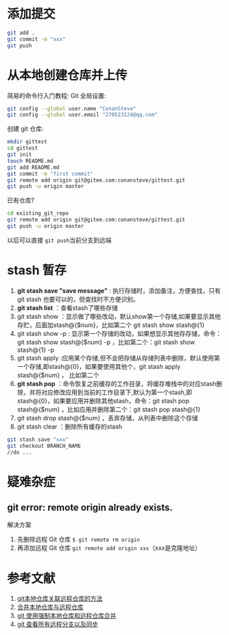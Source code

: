 # 添加提交
```bash
git add .
git commit -m "xxx"
git push
```
# 从本地创建仓库并上传
简易的命令行入门教程:
Git 全局设置:
```bash
git config --global user.name "ConanSteve"
git config --global user.email "270523124@qq.com"
```
创建 git 仓库:
```bash
mkdir gittest
cd gittest
git init
touch README.md
git add README.md
git commit -m "first commit"
git remote add origin git@gitee.com:conansteve/gittest.git
git push -u origin master
```
已有仓库?
```bash
cd existing_git_repo
git remote add origin git@gitee.com:conansteve/gittest.git
git push -u origin master
```
以后可以直接 `git push`当前分支到远端
# stash 暂存
1. **git stash save "save message"**  : 执行存储时，添加备注，方便查找，只有git stash 也要可以的，但查找时不方便识别。
2. **git stash list**  ：查看stash了哪些存储
3. git stash show ：显示做了哪些改动，默认show第一个存储,如果要显示其他存贮，后面加stash@{$num}，比如第二个 git stash show stash@{1}
4. git stash show -p : 显示第一个存储的改动，如果想显示其他存存储，命令：git stash show  stash@{$num}  -p ，比如第二个：git stash show  stash@{1}  -p
5. git stash apply :应用某个存储,但不会把存储从存储列表中删除，默认使用第一个存储,即stash@{0}，如果要使用其他个，git stash apply stash@{$num} ， 比如第二个
6. **git stash pop** ：命令恢复之前缓存的工作目录，将缓存堆栈中的对应stash删除，并将对应修改应用到当前的工作目录下,默认为第一个stash,即stash@{0}，如果要应用并删除其他stash，命令：git stash pop stash@{$num} ，比如应用并删除第二个：git stash pop stash@{1}
7. git stash drop stash@{$num} ，丢弃存储，从列表中删除这个存储
8. git stash clear ：删除所有缓存的stash

```bash
git stash save "xxx"
git checkout BRANCH_NAME
//do ...
```
# 疑难杂症
## git error: remote origin already exists.
解决方案
1. 先删除远程 Git 仓库
`$ git remote rm origin`
2. 再添加远程 Git 仓库
`git remote add origin xxx`（xxx是克隆地址）


# 参考文献
1. [git本地仓库关联远程仓库的方法](https://segmentfault.com/a/1190000012081004)
2. [合并本地仓库与远程仓库](https://www.cnblogs.com/MrSaver/p/12127996.html)
3. [git 使用强制本地仓库和远程仓库合并](https://blog.csdn.net/qq_32035241/article/details/105013510)
4. [git 查看所有远程分支以及同步](https://www.jianshu.com/p/5adc552323ca)  